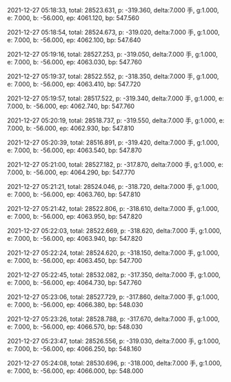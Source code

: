2021-12-27 05:18:33, total: 28523.631, p: -319.360, delta:7.000 手, g:1.000, e: 7.000, b: -56.000, ep: 4061.120, bp: 547.560

2021-12-27 05:18:54, total: 28524.673, p: -319.020, delta:7.000 手, g:1.000, e: 7.000, b: -56.000, ep: 4062.100, bp: 547.640

2021-12-27 05:19:16, total: 28527.253, p: -319.050, delta:7.000 手, g:1.000, e: 7.000, b: -56.000, ep: 4063.030, bp: 547.760

2021-12-27 05:19:37, total: 28522.552, p: -318.350, delta:7.000 手, g:1.000, e: 7.000, b: -56.000, ep: 4063.410, bp: 547.720

2021-12-27 05:19:57, total: 28517.522, p: -319.340, delta:7.000 手, g:1.000, e: 7.000, b: -56.000, ep: 4062.740, bp: 547.760

2021-12-27 05:20:19, total: 28518.737, p: -319.550, delta:7.000 手, g:1.000, e: 7.000, b: -56.000, ep: 4062.930, bp: 547.810

2021-12-27 05:20:39, total: 28516.891, p: -319.420, delta:7.000 手, g:1.000, e: 7.000, b: -56.000, ep: 4063.540, bp: 547.870

2021-12-27 05:21:00, total: 28527.182, p: -317.870, delta:7.000 手, g:1.000, e: 7.000, b: -56.000, ep: 4064.290, bp: 547.770

2021-12-27 05:21:21, total: 28524.046, p: -318.720, delta:7.000 手, g:1.000, e: 7.000, b: -56.000, ep: 4063.760, bp: 547.810

2021-12-27 05:21:42, total: 28522.806, p: -318.610, delta:7.000 手, g:1.000, e: 7.000, b: -56.000, ep: 4063.950, bp: 547.820

2021-12-27 05:22:03, total: 28522.669, p: -318.620, delta:7.000 手, g:1.000, e: 7.000, b: -56.000, ep: 4063.940, bp: 547.820

2021-12-27 05:22:24, total: 28524.620, p: -318.150, delta:7.000 手, g:1.000, e: 7.000, b: -56.000, ep: 4063.450, bp: 547.700

2021-12-27 05:22:45, total: 28532.082, p: -317.350, delta:7.000 手, g:1.000, e: 7.000, b: -56.000, ep: 4064.730, bp: 547.760

2021-12-27 05:23:06, total: 28527.729, p: -317.860, delta:7.000 手, g:1.000, e: 7.000, b: -56.000, ep: 4066.380, bp: 548.030

2021-12-27 05:23:26, total: 28528.788, p: -317.670, delta:7.000 手, g:1.000, e: 7.000, b: -56.000, ep: 4066.570, bp: 548.030

2021-12-27 05:23:47, total: 28526.556, p: -319.030, delta:7.000 手, g:1.000, e: 7.000, b: -56.000, ep: 4066.250, bp: 548.160

2021-12-27 05:24:08, total: 28530.696, p: -318.000, delta:7.000 手, g:1.000, e: 7.000, b: -56.000, ep: 4066.000, bp: 548.000